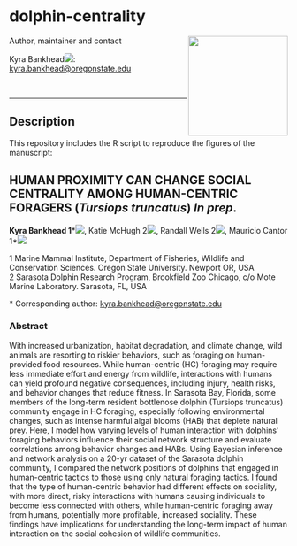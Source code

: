 # dolphin-centrality
<img src="https://github.com/user-attachments/assets/615d9916-65f6-46fa-a41a-bc22fab5c083" align="right" width="180px"/>

Author, maintainer and contact

Kyra Bankhead[![](https://orcid.org/sites/default/files/images/orcid_16x16.png)](http://orcid.org/0000-0002-5194-2802): kyra.bankhead@oregonstate.edu

&nbsp;
&nbsp;


--------------------------------------

## Description

This repository includes the R script to reproduce the figures of the manuscript:     
## HUMAN PROXIMITY CAN CHANGE SOCIAL CENTRALITY AMONG HUMAN-CENTRIC FORAGERS (*Tursiops truncatus*) *In prep*.
**Kyra Bankhead 1***[![](https://orcid.org/sites/default/files/images/orcid_16x16.png)](http://orcid.org/0000-0002-5194-2802), Katie McHugh 2[![](https://orcid.org/sites/default/files/images/orcid_16x16.png)](http://orcid.org/0000-0002-6948-5427), Randall Wells 2[![](https://orcid.org/sites/default/files/images/orcid_16x16.png)](http://orcid.org/0000-0001-9793-4181), Mauricio Cantor 1*[![](https://orcid.org/sites/default/files/images/orcid_16x16.png)](http://orcid.org/0000-0002-0019-5106)

1 Marine Mammal Institute, Department of Fisheries, Wildlife and Conservation Sciences. Oregon State University. Newport OR, USA<br>
2 Sarasota Dolphin Research Program, Brookfield Zoo Chicago, c/o Mote Marine Laboratory. Sarasota, FL, USA<br>

\* Corresponding author: kyra.bankhead@oregonstate.edu

### Abstract
With increased urbanization, habitat degradation, and climate change, wild animals are resorting to riskier behaviors, such as foraging on human-provided food resources. While human-centric (HC) foraging may require less immediate effort and energy from wildlife, interactions with humans can yield profound negative consequences, including injury, health risks, and behavior changes that reduce fitness. In Sarasota Bay, Florida, some members of the long-term resident bottlenose dolphin (Tursiops truncatus) community engage in HC foraging, especially following environmental changes, such as intense harmful algal blooms (HAB) that deplete natural prey. Here, I model how varying levels of human interaction with dolphins’ foraging behaviors influence their social network structure and evaluate correlations among behavior changes and HABs. Using Bayesian inference and network analysis on a 20-yr dataset of the Sarasota dolphin community, I compared the network positions of dolphins that engaged in human-centric tactics to those using only natural foraging tactics. I found that the type of human-centric behavior had different effects on sociality, with more direct, risky interactions with humans causing individuals to become less connected with others, while human-centric foraging away from humans, potentially more profitable, increased sociality. These findings have implications for understanding the long-term impact of human interaction on the social cohesion of wildlife communities.

